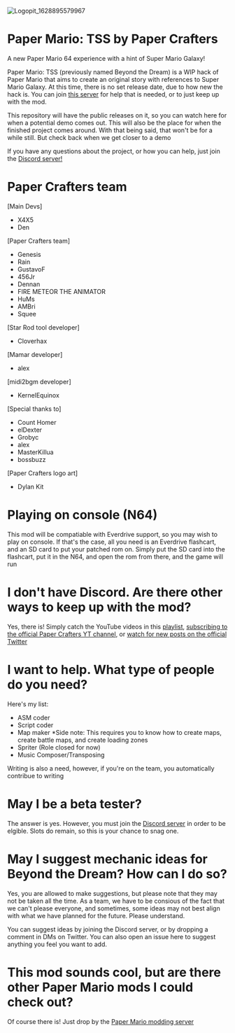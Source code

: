 ![Logopit_1628895579967](https://user-images.githubusercontent.com/50627538/131228043-8253e63e-00a8-4bb7-8598-fbd468aac30c.png)


# Paper Mario: TSS by Paper Crafters
A new Paper Mario 64 experience with a hint of Super Mario Galaxy!

Paper Mario: TSS (previously named Beyond the Dream) is a WIP hack of Paper Mario that aims to create an original story with references to Super Mario Galaxy. At this time, there is no set release date, due to how new the hack is. You can join [this server](https://discord.gg/bN4hrXNgRW) for help that is needed, or to just keep up with the mod. 

This repository will have the public releases on it, so you can watch here for when a potential demo comes out. This will also be the place for when the finished project comes around. With that being said, that won't be for a while still. But check back when we get closer to a demo


If you have any questions about the project, or how you can help, just join the [Discord server!](https://discord.gg/bN4hrXNgRW) 

# Paper Crafters team
[Main Devs]
- X4X5
- Den

[Paper Crafters team]
- Genesis
- Rain
- GustavoF
- 456Jr
- Dennan
- FIRE METEOR THE ANIMATOR
- HuMs
- AMBri
- Squee

[Star Rod tool developer]
- Cloverhax

[Mamar developer]
- alex

[midi2bgm developer]
- KernelEquinox

[Special thanks to]
- Count Homer
- elDexter
- Grobyc
- alex
- MasterKillua
- bossbuzz

[Paper Crafters logo art]
- Dylan Kit

# Playing on console (N64)
This mod will be compatiable with Everdrive support, so you may wish to play on console. If that's the case, all you need is an Everdrive flashcart, and an SD card to put your patched rom on. Simply put the SD card into the flashcart, put it in the N64, and open the rom from there, and the game will run

# I don't have Discord. Are there other ways to keep up with the mod?
Yes, there is! Simply catch the YouTube videos in this [playlist](https://youtube.com/playlist?list=PLJ9UtDRJbsbspRZyCI_V3VNUvyO-XkN2U), [subscribing to the official Paper Crafters YT channel](https://www.youtube.com/channel/UCZFgkKsSFqgJOsSzIisKKfw), or [watch for new posts on the official Twitter](https://twitter.com/PMModders)

# I want to help. What type of people do you need?
Here's my list:

- ASM coder
- Script coder
- Map maker
  *Side note: This requires you to know how to create maps, create battle maps, and create loading zones
- Spriter (Role closed for now)
- Music Composer/Transposing

Writing is also a need, however, if you're on the team, you automatically contribue to writing

# May I be a beta tester?
The answer is yes. However, you must join the [Discord server](https://discord.gg/bN4hrXNgRW) in order to be elgible. Slots do remain, so this is your chance to snag one.

# May I suggest mechanic ideas for Beyond the Dream? How can I do so?
Yes, you are allowed to make suggestions, but please note that they may not be taken all the time. As a team, we have to be consious of the fact that we can't please everyone, and sometimes, some ideas may not best align with what we have planned for the future. Please understand.

You can suggest ideas by joining the Discord server, or by dropping a comment in DMs on Twitter. You can also open an issue here to suggest anything you feel you want to add.

# This mod sounds cool, but are there other Paper Mario mods I could check out?
Of course there is! Just drop by the [Paper Mario modding server](https://discord.gg/JGJ7H5R7eS)
